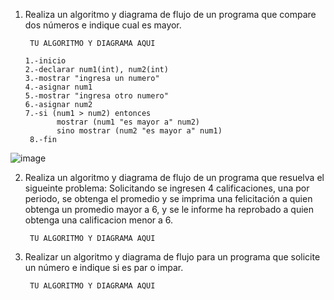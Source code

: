 1. Realiza un algoritmo y diagrama de flujo de un programa que compare dos números e indique cual es mayor.
  
        TU ALGORITMO Y DIAGRAMA AQUI
        
       1.-inicio
       2.-declarar num1(int), num2(int)
       3.-mostrar "ingresa un numero"
       4.-asignar num1
       5.-mostrar "ingresa otro numero"
       6.-asignar num2
       7.-si (num1 > num2) entonces 
              mostrar (num1 "es mayor a" num2)
              sino mostrar (num2 "es mayor a" num1)
        8.-fin      
  
![image](https://user-images.githubusercontent.com/111439863/186460477-4f6d436e-ccb0-4f33-b3c5-f1c733a7e02a.png)


        
        
2. Realiza un algoritmo y diagrama de flujo de un programa que resuelva el sigueinte problema: Solicitando se ingresen 4 calificaciones, una por periodo, se obtenga el promedio y se imprima una felicitación a quien obtenga un promedio mayor a 6, y se le informe ha reprobado a quien obtenga una calificacion menor a 6.

        TU ALGORITMO Y DIAGRAMA AQUI

3. Realizar un algoritmo y diagrama de flujo para un programa que solicite un número e indique si es par o impar.

        TU ALGORITMO Y DIAGRAMA AQUI
